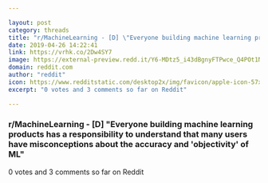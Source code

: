 ```yaml
---

layout: post
category: threads
title: "r/MachineLearning - [D] \"Everyone building machine learning products has a responsibility to understand that many users have misconceptions about the accuracy and 'objectivity' of ML\""
date: 2019-04-26 14:22:41
link: https://vrhk.co/2Dw4SY7
image: https://external-preview.redd.it/Y6-MDtz5_i43dBgnyFTPwce_Q4POt1Nok_wN9p9bedM.jpg?auto=webp&s=816233bb85d91bd14c4c7b10bb4af01886b795fc
domain: reddit.com
author: "reddit"
icon: https://www.redditstatic.com/desktop2x/img/favicon/apple-icon-57x57.png
excerpt: "0 votes and 3 comments so far on Reddit"

---
```


### r/MachineLearning - [D] "Everyone building machine learning products has a responsibility to understand that many users have misconceptions about the accuracy and 'objectivity' of ML"

0 votes and 3 comments so far on Reddit